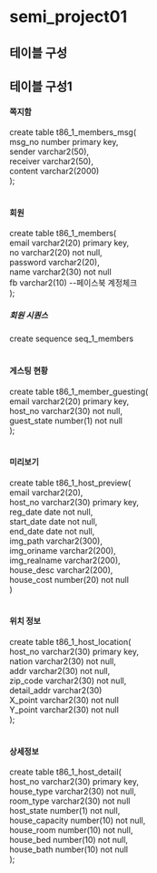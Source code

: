 # semi_project01

<h2>테이블 구성</h2>
<h2>테이블 구성1</h2>

<h4>쪽지함</h4>
create table t86_1_members_msg(<br>
msg_no number primary key,<br>
sender varchar2(50),<br>
receiver varchar2(50),<br>
content varchar2(2000)<br>
);<br>
<br>
<h4>회원</h4>
create table t86_1_members(<br>
email varchar2(20) primary key,<br>
no varchar2(20) not null,<br>
password varchar2(20),<br>
name varchar2(30) not null<br>
fb varchar2(10) --페이스북 계정체크<br>
);<br>
<h5>회원 시퀀스</h5>
create sequence seq_1_members<br>
<br>
<h4>게스팅 현황</h4>
create table t86_1_member_guesting(<br>
email varchar2(20) primary key,<br>
host_no varchar2(30) not null,<br>
guest_state number(1) not null<br>
);<br>
<br>
<h4>미리보기</h4>
create table t86_1_host_preview(<br>
email varchar2(20),<br>
host_no varchar2(30) primary key,<br>
reg_date date not null,<br>
start_date date not null,<br>
end_date date not null,<br>
img_path varchar2(300),<br>
img_oriname varchar2(200),<br>
img_realname varchar2(200),<br>
house_desc varchar2(200),<br>
house_cost number(20) not null<br>
)<br>
<br>
<h4>위치 정보</h4>
create table t86_1_host_location(<br>
host_no varchar2(30) primary key,<br>
nation varchar2(30) not null,<br>
addr varchar2(30) not null,<br>
zip_code varchar2(30) not null,<br>
detail_addr varchar2(30)<br>
X_point varchar2(30) not null<br>
Y_point varchar2(30) not null<br>
);<br>
<br>
<h4>상세정보</h4>
create table t86_1_host_detail(<br>
host_no varchar2(30) primary key,<br>
house_type varchar2(30) not null,<br>
room_type varchar2(30) not null<br>
host_state number(1) not null,<br>
house_capacity number(10) not null,<br>
house_room number(10) not null,<br>
house_bed number(10) not null,<br>
house_bath number(10) not null<br>
);<br>
<br>
